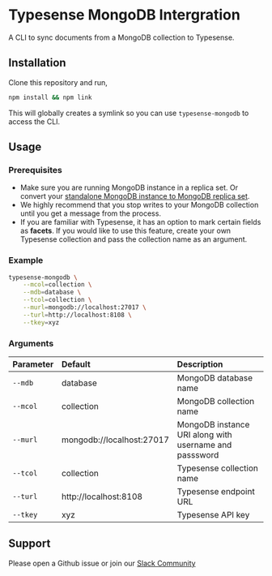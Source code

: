 # Typesense MongoDB Intergration

A CLI to sync documents from a MongoDB collection to Typesense. 

## Installation

Clone this repository and run,

```bash
npm install && npm link
```

This will globally creates a symlink so you can use `typesense-mongodb` to access the CLI.

## Usage

### Prerequisites

- Make sure you are running MongoDB instance in a replica set. Or convert your [standalone MongoDB instance to MongoDB replica set](https://docs.mongodb.com/manual/tutorial/convert-standalone-to-replica-set/).
- We highly recommend that you stop writes to your MongoDB collection until you get a message from the process.
- If you are familiar with Typesense, it has an option to mark certain fields as **facets**. If you would like to use this feature, create your own Typesense collection and pass the collection name as an argument.

### Example

```bash
typesense-mongodb \
    --mcol=collection \
    --mdb=database \
    --tcol=collection \
    --murl=mongodb://localhost:27017 \
    --turl=http://localhost:8108 \
    --tkey=xyz
```

### Arguments

| Parameter | Default | Description |
| :--- | :--- |:--- |
| `--mdb` | database | MongoDB database name |
| `--mcol` | collection | MongoDB collection name |
| `--murl` | mongodb://localhost:27017 | MongoDB instance URI along with username and passsword |
| `--tcol` | collection | Typesense collection name |
| `--turl` | http://localhost:8108 | Typesense endpoint URL |
| `--tkey` | xyz | Typesense API key |


## Support

Please open a Github issue or join our [Slack Community](https://join.slack.com/t/typesense-community/shared_invite/zt-mx4nbsbn-AuOL89O7iBtvkz136egSJg)
